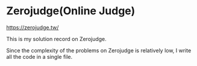 # Zerojudge(Online Judge)
https://zerojudge.tw/

This is my solution record on Zerojudge. 

Since the complexity of the problems on Zerojudge is relatively low, I write all the code in a single file.
